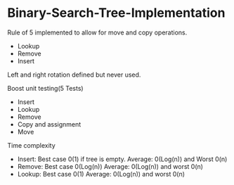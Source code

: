 # Binary-Search-Tree-Implementation

Rule of 5 implemented to allow for move and copy operations.

 - Lookup
 - Remove
 - Insert
 
 Left and right rotation defined but never used.
 
 Boost unit testing(5 Tests)
  - Insert
  - Lookup
  - Remove
  - Copy and assignment
  - Move

Time complexity
 - Insert: Best case 0(1) if tree is empty. Average: 0(Log(n)) and Worst 0(n)
 - Remove: Best case 0(Log(n)) Average: 0(Log(n)) and worst 0(n)
 - Lookup: Best case 0(1) Average: 0(Log(n)) and worst 0(n)
